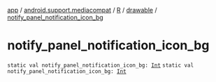 [app](../../../index.md) / [android.support.mediacompat](../../index.md) / [R](../index.md) / [drawable](index.md) / [notify_panel_notification_icon_bg](.)

# notify_panel_notification_icon_bg

`static val notify_panel_notification_icon_bg: `[`Int`](https://kotlinlang.org/api/latest/jvm/stdlib/kotlin/-int/index.html)
`static val notify_panel_notification_icon_bg: `[`Int`](https://kotlinlang.org/api/latest/jvm/stdlib/kotlin/-int/index.html)